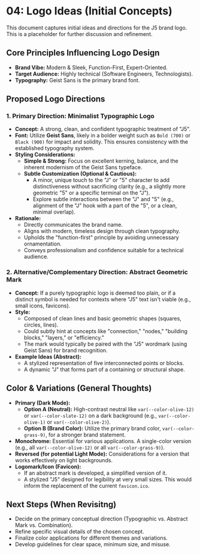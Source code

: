 # 04: Logo Ideas (Initial Concepts)

This document captures initial ideas and directions for the J5 brand logo. This is a placeholder for further discussion and refinement.

## Core Principles Influencing Logo Design

- **Brand Vibe:** Modern & Sleek, Function-First, Expert-Oriented.
- **Target Audience:** Highly technical (Software Engineers, Technologists).
- **Typography:** Geist Sans is the primary brand font.

## Proposed Logo Directions

### 1. Primary Direction: Minimalist Typographic Logo

- **Concept:** A strong, clean, and confident typographic treatment of "J5".
- **Font:** Utilize **Geist Sans**, likely in a bolder weight such as `Bold (700)` or `Black (900)` for impact and solidity. This ensures consistency with the established typography system.
- **Styling Considerations:**
  - **Simple & Strong:** Focus on excellent kerning, balance, and the inherent modernism of the Geist Sans typeface.
  - **Subtle Customization (Optional & Cautious):**
    - A minor, unique touch to the "J" or "5" character to add distinctiveness without sacrificing clarity (e.g., a slightly more geometric "5" or a specific terminal on the "J").
    - Explore subtle interactions between the "J" and "5" (e.g., alignment of the "J" hook with a part of the "5", or a clean, minimal overlap).
- **Rationale:**
  - Directly communicates the brand name.
  - Aligns with modern, timeless design through clean typography.
  - Upholds the "function-first" principle by avoiding unnecessary ornamentation.
  - Conveys professionalism and confidence suitable for a technical audience.

### 2. Alternative/Complementary Direction: Abstract Geometric Mark

- **Concept:** If a purely typographic logo is deemed too plain, or if a distinct symbol is needed for contexts where "J5" text isn't viable (e.g., small icons, favicons).
- **Style:**
  - Composed of clean lines and basic geometric shapes (squares, circles, lines).
  - Could subtly hint at concepts like "connection," "nodes," "building blocks," "layers," or "efficiency."
  - The mark would typically be paired with the "J5" wordmark (using Geist Sans) for brand recognition.
- **Example Ideas (Abstract):**
  - A stylized representation of five interconnected points or blocks.
  - A dynamic "J" that forms part of a containing or structural shape.

## Color & Variations (General Thoughts)

- **Primary (Dark Mode):**
  - **Option A (Neutral):** High-contrast neutral like `var(--color-olive-12)` or `var(--color-slate-12)` on a dark background (e.g., `var(--color-olive-1)` or `var(--color-olive-2)`).
  - **Option B (Brand Color):** Utilize the primary brand color, `var(--color-grass-9)`, for a stronger brand statement.
- **Monochrome:** Essential for various applications. A single-color version (e.g., all `var(--color-olive-12)` or all `var(--color-grass-9)`).
- **Reversed (for potential Light Mode):** Considerations for a version that works effectively on light backgrounds.
- **Logomark/Icon (Favicon):**
  - If an abstract mark is developed, a simplified version of it.
  - A stylized "J5" designed for legibility at very small sizes. This would inform the replacement of the current `favicon.ico`.

## Next Steps (When Revisitng)

- Decide on the primary conceptual direction (Typographic vs. Abstract Mark vs. Combination).
- Refine specific visual details of the chosen concept.
- Finalize color applications for different themes and variations.
- Develop guidelines for clear space, minimum size, and misuse.
